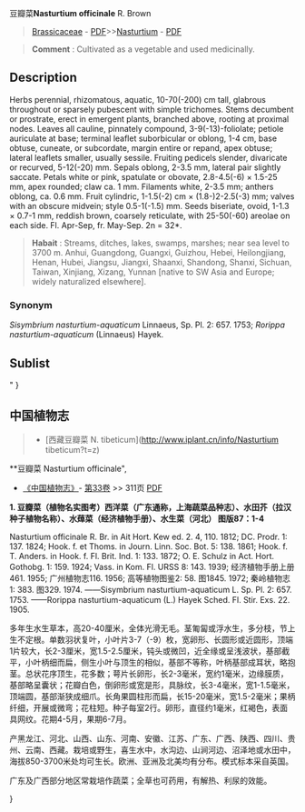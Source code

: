 豆瓣菜**Nasturtium officinale** R. Brown

> [Brassicaceae](http://www.iplant.cn/info/Brassicaceae?t=foc) - [PDF](http://www.iplant.cn/foc/pdf/Brassicaceae.pdf)>>[Nasturtium](http://www.iplant.cn/info/Nasturtium?t=foc) - [PDF](http://www.iplant.cn/foc/pdf/Nasturtium.pdf)


> **Comment** : 
> Cultivated as a vegetable and used medicinally.

## Description

Herbs perennial, rhizomatous, aquatic, 10-70(-200) cm tall, glabrous throughout or sparsely pubescent with simple trichomes. Stems decumbent or prostrate, erect in emergent plants, branched above, rooting at proximal nodes. Leaves all cauline, pinnately compound, 3-9(-13)-foliolate; petiole auriculate at base; terminal leaflet suborbicular or oblong, 1-4 cm, base obtuse, cuneate, or subcordate, margin entire or repand, apex obtuse; lateral leaflets smaller, usually sessile. Fruiting pedicels slender, divaricate or recurved, 5-12(-20) mm. Sepals oblong, 2-3.5 mm, lateral pair slightly saccate. Petals white or pink, spatulate or obovate, 2.8-4.5(-6) × 1.5-25 mm, apex rounded; claw ca. 1 mm. Filaments white, 2-3.5 mm; anthers oblong, ca. 0.6 mm. Fruit cylindric, 1-1.5(-2) cm × (1.8-)2-2.5(-3) mm; valves with an obscure midvein; style 0.5-1(-1.5) mm. Seeds biseriate, ovoid, 1-1.3 × 0.7-1 mm, reddish brown, coarsely reticulate, with 25-50(-60) areolae on each side. Fl. Apr-Sep, fr. May-Sep. 2n = 32*.


> **Habait** : 
> Streams, ditches, lakes, swamps, marshes; near sea level to 3700 m. Anhui, Guangdong, Guangxi, Guizhou, Hebei, Heilongjiang, Henan, Hubei, Jiangsu, Jiangxi, Shaanxi, Shandong, Shanxi, Sichuan, Taiwan, Xinjiang, Xizang, Yunnan [native to SW Asia and Europe; widely naturalized elsewhere].

### Synonym
*Sisymbrium nasturtium-aquaticum* Linnaeus, Sp. Pl. 2: 657. 1753; *Rorippa nasturtium-aquaticum* (Linnaeus) Hayek.


## Sublist
"
}
## 中国植物志

> * [西藏豆瓣菜  N.  tibeticum](http://www.iplant.cn/info/Nasturtium tibeticum?t=z)


**豆瓣菜 Nasturtium officinale",



* [《中国植物志》](http://www.iplant.cn/frps)- [第33卷](http://www.iplant.cn/frps/vol/33) >> 311页 [PDF](http://www.iplant.cn/frps/pdf/33/311.PDF)


**1. 豆瓣菜（植物名实图考）西洋菜（广东通称，上海蔬菜品种志）、水田芥（拉汉种子植物名称）、水蔊菜（经济植物手册）、水生菜（河北） 图版87：1-4**

Nasturtium officinale R. Br. in Ait Hort. Kew ed. 2. 4, 110. 1812; DC. Prodr. 1: 137. 1824; Hook. f. et Thoms. in Journ. Linn. Soc. Bot. 5: 138. 1861; Hook. f. T. Anders. in Hook. f. Fl. Brit. Ind. 1: 133. 1872; O. E. Schulz in Act. Hort. Gothobg. 1: 159. 1924; Vass. in Kom. Fl. URSS 8: 143. 1939; 经济植物手册上册461. 1955; 广州植物志116. 1956; 高等植物图鉴2: 58. 图1845. 1972; 秦岭植物志1: 383. 图329. 1974. ——Sisymbrium nasturtium-aquaticum L. Sp. Pl. 2: 657. 1753. ——Rorippa nasturtium-aquaticum (L.) Hayek Sched. Fl. Stir. Exs. 22. 1905.

多年生水生草本，高20-40厘米，全体光滑无毛。茎匍匐或浮水生，多分枝，节上生不定根。单数羽状复叶，小叶片3-7（-9）枚，宽卵形、长圆形或近圆形，顶端1片较大，长2-3厘米，宽1.5-2.5厘米，钝头或微凹，近全缘或呈浅波状，基部截平，小叶柄细而扁，侧生小叶与顶生的相似，基部不等称，叶柄基部成耳状，略抱茎。总状花序顶生，花多数；萼片长卵形，长2-3毫米，宽约1毫米，边缘膜质，基部略呈囊状；花瓣白色，倒卵形或宽是形，具脉纹，长3-4毫米，宽1-1.5毫米，顶端圆，基部渐狭成细爪。长角果圆柱形而扁，长15-20毫米，宽1.5-2毫米；果柄纤细，开展或微弯；花柱短。种子每室2行。卵形，直径约1毫米，红褐色，表面具网纹。花期4-5月，果期6-7月。

产黑龙江、河北、山西、山东、河南、安徽、江苏、广东、广西、陕西、四川、贵州、云南、西藏。栽培或野生，喜生水中，水沟边、山涧河边、沼泽地或水田中，海拔850-3700米处均可生长。欧洲、亚洲及北美均有分布。模式标本采自英国。

广东及广西部分地区常栽培作蔬菜；全草也可药用，有解热、利尿的效能。



}